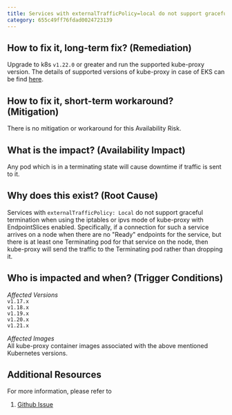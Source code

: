 ```yaml
---
title: Services with externalTrafficPolicy=local do not support graceful termination of pods
category: 655c49ff76fdad0024723139
---
```


## How to fix it, long-term fix? (Remediation)

Upgrade to k8s `v1.22.0` or greater and run the supported kube-proxy version.  The details of supported versions of kube-proxy in case of EKS can be find [here](https://docs.aws.amazon.com/eks/latest/userguide/managing-kube-proxy.html).

## How to fix it, short-term workaround? (Mitigation)

There is no mitigation or workaround for this Availability Risk.

## What is the impact? (Availability Impact)

Any pod which is in a terminating state will cause downtime if traffic is sent to it.

## Why does this exist? (Root Cause)

Services with `externalTrafficPolicy: Local` do not support graceful termination when using the iptables or ipvs mode of kube-proxy with EndpointSlices enabled. Specifically, if a connection for such a service arrives on a node when there are no "Ready" endpoints for the service, but there is at least one Terminating pod for that service on the node, then kube-proxy will send the traffic to the Terminating pod rather than dropping it. 

## Who is impacted and when? (Trigger Conditions)

_Affected Versions_  
`v1.17.x`  
`v1.18.x`  
`v1.19.x`  
`v1.20.x`  
`v1.21.x`

_Affected Images_  
All kube-proxy container images associated with the above mentioned Kubernetes versions.

## Additional Resources

For more information, please refer to

1. [Github Issue](https://github.com/kubernetes/kubernetes/issues/85643)